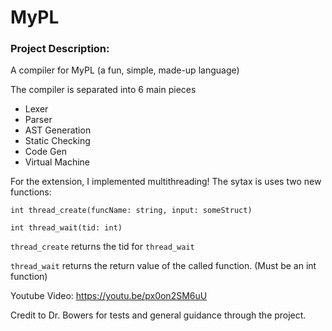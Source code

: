 # MyPL

### Project Description:
A compiler for MyPL (a fun, simple, made-up language)

The compiler is separated into 6 main pieces
 - Lexer
 - Parser
 - AST Generation
 - Static Checking
 - Code Gen
 - Virtual Machine

For the extension, I implemented multithreading!
The sytax is uses two new functions:

`int thread_create(funcName: string, input: someStruct)`

`int thread_wait(tid: int)`

`thread_create` returns the tid for `thread_wait`

`thread_wait` returns the return value of the called function. (Must be an int function)

Youtube Video: https://youtu.be/px0on2SM6uU

Credit to Dr. Bowers for tests and general guidance through the project. 
